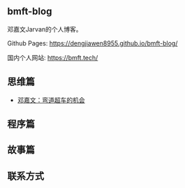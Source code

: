 ## bmft-blog

邓嘉文Jarvan的个人博客。

Github Pages: https://dengjiawen8955.github.io/bmft-blog/

国内个人网站: https://bmft.tech/

## 思维篇

* [邓嘉文：弯道超车的机会](1-throught/0302-change-of-corner-overtaking.md)

## 程序篇




## 故事篇


## 联系方式



